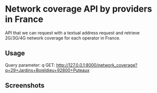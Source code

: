 # Network coverage API by providers in France
API that we can request with a textual address request and retrieve 2G/3G/4G network coverage for each operator in France.

## Usage
Query parameter: q
GET: http://127.0.0.1:8000/network_coverage?q=29+Jardins+Boieldieu+92800+Puteaux

## Screenshots

